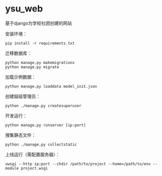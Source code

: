 # ysu_web
基于django为学校社团创建的网站

安装环境：

```
pip install -r requirements.txt
```

迁移数据库：

```
python manage.py makemigrations
python manage.py migrate
```

加载示例数据：

```
python manage.py loaddata model_init.json
```

创建超级管理员：

```
python ./manage.py createsuperuser
```

开发运行：

```
python manage.py runserver [ip:port]
```

搜集静态文件：

```
python ./manage.py collectstatic
```

上线运行（需配置服务器）：

```
uwsgi --http ip:port --chdir /path/to/project --home=/path/to/env --module project.wsgi
```

